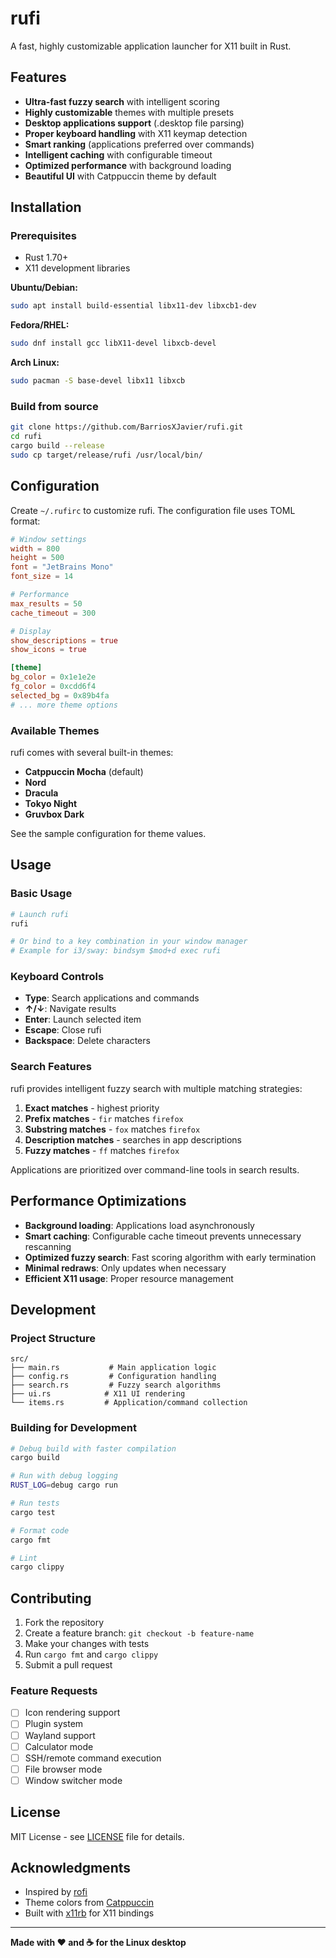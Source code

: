 # rufi

A fast, highly customizable application launcher for X11 built in Rust.

## Features

-  **Ultra-fast fuzzy search** with intelligent scoring
-  **Highly customizable** themes with multiple presets
-  **Desktop applications support** (.desktop file parsing)
-  **Proper keyboard handling** with X11 keymap detection  
-  **Smart ranking** (applications preferred over commands)
-  **Intelligent caching** with configurable timeout
-  **Optimized performance** with background loading
-  **Beautiful UI** with Catppuccin theme by default

## Installation

### Prerequisites

- Rust 1.70+ 
- X11 development libraries

**Ubuntu/Debian:**
```bash
sudo apt install build-essential libx11-dev libxcb1-dev
```

**Fedora/RHEL:**
```bash
sudo dnf install gcc libX11-devel libxcb-devel
```

**Arch Linux:**
```bash
sudo pacman -S base-devel libx11 libxcb
```

### Build from source

```bash
git clone https://github.com/BarriosXJavier/rufi.git
cd rufi
cargo build --release
sudo cp target/release/rufi /usr/local/bin/
```

## Configuration

Create `~/.rufirc` to customize rufi. The configuration file uses TOML format:

```toml
# Window settings
width = 800
height = 500
font = "JetBrains Mono"
font_size = 14

# Performance
max_results = 50
cache_timeout = 300

# Display
show_descriptions = true
show_icons = true

[theme]
bg_color = 0x1e1e2e
fg_color = 0xcdd6f4
selected_bg = 0x89b4fa
# ... more theme options
```

### Available Themes

rufi comes with several built-in themes:
- **Catppuccin Mocha** (default)
- **Nord**
- **Dracula** 
- **Tokyo Night**
- **Gruvbox Dark**

See the sample configuration for theme values.

## Usage

### Basic Usage

```bash
# Launch rufi
rufi

# Or bind to a key combination in your window manager
# Example for i3/sway: bindsym $mod+d exec rufi
```

### Keyboard Controls

- **Type**: Search applications and commands
- **↑/↓**: Navigate results
- **Enter**: Launch selected item
- **Escape**: Close rufi
- **Backspace**: Delete characters

### Search Features

rufi provides intelligent fuzzy search with multiple matching strategies:

1. **Exact matches** - highest priority
2. **Prefix matches** - `fir` matches `firefox`  
3. **Substring matches** - `fox` matches `firefox`
4. **Description matches** - searches in app descriptions
5. **Fuzzy matches** - `ff` matches `firefox`

Applications are prioritized over command-line tools in search results.

## Performance Optimizations

- **Background loading**: Applications load asynchronously
- **Smart caching**: Configurable cache timeout prevents unnecessary rescanning
- **Optimized fuzzy search**: Fast scoring algorithm with early termination
- **Minimal redraws**: Only updates when necessary
- **Efficient X11 usage**: Proper resource management

## Development

### Project Structure

```
src/
├── main.rs           # Main application logic
├── config.rs         # Configuration handling  
├── search.rs         # Fuzzy search algorithms
├── ui.rs            # X11 UI rendering
└── items.rs         # Application/command collection
```

### Building for Development

```bash
# Debug build with faster compilation
cargo build

# Run with debug logging
RUST_LOG=debug cargo run

# Run tests
cargo test

# Format code
cargo fmt

# Lint
cargo clippy
```


## Contributing

1. Fork the repository
2. Create a feature branch: `git checkout -b feature-name`
3. Make your changes with tests
4. Run `cargo fmt` and `cargo clippy`
5. Submit a pull request

### Feature Requests

- [ ] Icon rendering support
- [ ] Plugin system
- [ ] Wayland support
- [ ] Calculator mode
- [ ] SSH/remote command execution
- [ ] File browser mode
- [ ] Window switcher mode

## License

MIT License - see [LICENSE](LICENSE) file for details.

## Acknowledgments

- Inspired by [rofi](https://github.com/davatorium/rofi)
- Theme colors from [Catppuccin](https://github.com/catppuccin/catppuccin)
- Built with [x11rb](https://github.com/psychon/x11rb) for X11 bindings

---

**Made with ❤️ and ☕ for the Linux desktop**
